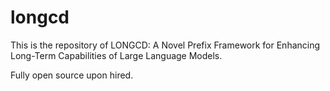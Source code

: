 # longcd 
This is the repository of LONGCD: A Novel Prefix Framework for Enhancing Long-Term Capabilities of Large Language Models.


Fully open source upon hired.
